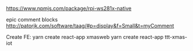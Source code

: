 https://www.npmjs.com/package/rpi-ws281x-native

epic comment blocks
http://patorjk.com/software/taag/#p=display&f=Small&t=myComment

Create FE:
yarn create react-app xmasweb
yarn create react-app ttt-xmas-iot
